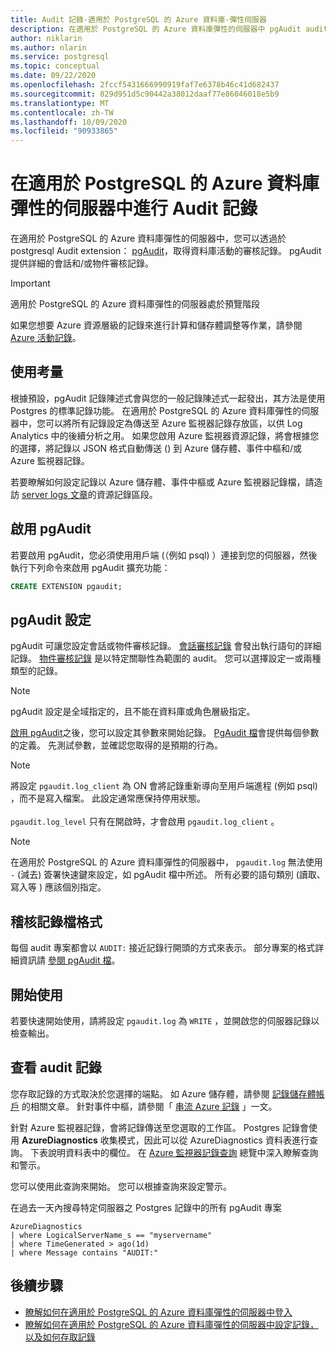 ```yaml
---
title: Audit 記錄-適用於 PostgreSQL 的 Azure 資料庫-彈性伺服器
description: 在適用於 PostgreSQL 的 Azure 資料庫彈性的伺服器中 pgAudit audit 記錄的概念。
author: niklarin
ms.author: nlarin
ms.service: postgresql
ms.topic: conceptual
ms.date: 09/22/2020
ms.openlocfilehash: 2fccf5431666990919faf7e6378b46c41d682437
ms.sourcegitcommit: 829d951d5c90442a38012daaf77e86046018e5b9
ms.translationtype: MT
ms.contentlocale: zh-TW
ms.lasthandoff: 10/09/2020
ms.locfileid: "90933865"
---
```

# <a name="audit-logging-in-azure-database-for-postgresql---flexible-server"></a>在適用於 PostgreSQL 的 Azure 資料庫彈性的伺服器中進行 Audit 記錄

在適用於 PostgreSQL 的 Azure 資料庫彈性的伺服器中，您可以透過於 postgresql Audit extension： [pgAudit](https://www.pgaudit.org/)，取得資料庫活動的審核記錄。 pgAudit 提供詳細的會話和/或物件審核記錄。

> [!IMPORTANT]
> 適用於 PostgreSQL 的 Azure 資料庫彈性的伺服器處於預覽階段

如果您想要 Azure 資源層級的記錄來進行計算和儲存體調整等作業，請參閱 [Azure 活動記錄](../../azure-monitor/platform/platform-logs-overview.md)。

## <a name="usage-considerations"></a>使用考量
根據預設，pgAudit 記錄陳述式會與您的一般記錄陳述式一起發出，其方法是使用 Postgres 的標準記錄功能。 在適用於 PostgreSQL 的 Azure 資料庫彈性的伺服器中，您可以將所有記錄設定為傳送至 Azure 監視器記錄存放區，以供 Log Analytics 中的後續分析之用。 如果您啟用 Azure 監視器資源記錄，將會根據您的選擇，將記錄以 JSON 格式自動傳送 () 到 Azure 儲存體、事件中樞和/或 Azure 監視器記錄。

若要瞭解如何設定記錄以 Azure 儲存體、事件中樞或 Azure 監視器記錄檔，請造訪 [server logs 文章](concepts-logging.md)的資源記錄區段。

## <a name="enabling-pgaudit"></a>啟用 pgAudit

若要啟用 pgAudit，您必須使用用戶端 (（例如 psql) ）連接到您的伺服器，然後執行下列命令來啟用 pgAudit 擴充功能：
```SQL
CREATE EXTENSION pgaudit;
```

## <a name="pgaudit-settings"></a>pgAudit 設定

pgAudit 可讓您設定會話或物件審核記錄。 [會話審核記錄](https://github.com/pgaudit/pgaudit/blob/master/README.md#session-audit-logging) 會發出執行語句的詳細記錄。 [物件審核記錄](https://github.com/pgaudit/pgaudit/blob/master/README.md#object-audit-logging) 是以特定關聯性為範圍的 audit。 您可以選擇設定一或兩種類型的記錄。 

> [!NOTE]
> pgAudit 設定是全域指定的，且不能在資料庫或角色層級指定。

[啟用 pgAudit](#enabling-pgaudit)之後，您可以設定其參數來開始記錄。 [PgAudit 檔](https://github.com/pgaudit/pgaudit/blob/master/README.md#settings)會提供每個參數的定義。 先測試參數，並確認您取得的是預期的行為。

> [!NOTE]
> 將設定 `pgaudit.log_client` 為 ON 會將記錄重新導向至用戶端進程 (例如 psql) ，而不是寫入檔案。 此設定通常應保持停用狀態。 <br> <br>
> `pgaudit.log_level` 只有在開啟時，才會啟用 `pgaudit.log_client` 。

> [!NOTE]
> 在適用於 PostgreSQL 的 Azure 資料庫彈性的伺服器中， `pgaudit.log` 無法使用 `-` (減去) 簽署快速鍵來設定，如 pgAudit 檔中所述。 所有必要的語句類別 (讀取、寫入等 ) 應該個別指定。

## <a name="audit-log-format"></a>稽核記錄檔格式
每個 audit 專案都會以 `AUDIT:` 接近記錄行開頭的方式來表示。 部分專案的格式詳細資訊請 [參閱 pgAudit 檔](https://github.com/pgaudit/pgaudit/blob/master/README.md#format)。

## <a name="getting-started"></a>開始使用
若要快速開始使用，請將設定 `pgaudit.log` 為 `WRITE` ，並開啟您的伺服器記錄以檢查輸出。 

## <a name="viewing-audit-logs"></a>查看 audit 記錄
您存取記錄的方式取決於您選擇的端點。 如 Azure 儲存體，請參閱 [記錄儲存體帳戶](../../azure-monitor/platform/resource-logs-collect-storage.md) 的相關文章。 針對事件中樞，請參閱「 [串流 Azure 記錄](../../azure-monitor/platform/resource-logs-stream-event-hubs.md) 」一文。

針對 Azure 監視器記錄，會將記錄傳送至您選取的工作區。 Postgres 記錄會使用 **AzureDiagnostics** 收集模式，因此可以從 AzureDiagnostics 資料表進行查詢。 下表說明資料表中的欄位。 在 [Azure 監視器記錄查詢](../../azure-monitor/log-query/log-query-overview.md) 總覽中深入瞭解查詢和警示。

您可以使用此查詢來開始。 您可以根據查詢來設定警示。

在過去一天內搜尋特定伺服器之 Postgres 記錄中的所有 pgAudit 專案
```kusto
AzureDiagnostics
| where LogicalServerName_s == "myservername"
| where TimeGenerated > ago(1d) 
| where Message contains "AUDIT:"
```

## <a name="next-steps"></a>後續步驟
- [瞭解如何在適用於 PostgreSQL 的 Azure 資料庫彈性的伺服器中登入](concepts-logging.md)
- [瞭解如何在適用於 PostgreSQL 的 Azure 資料庫彈性的伺服器中設定記錄，以及如何存取記錄](howto-configure-and-access-logs.md)